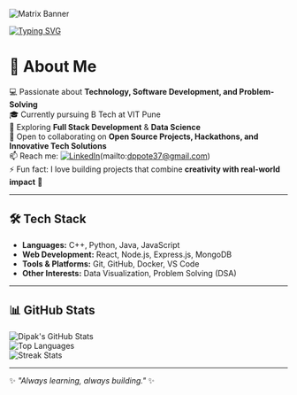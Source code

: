 ![Matrix Banner](https://i.ibb.co/2kM5Z1M/matrix-rain.gif)

<!-- Typing SVG -->
[![Typing SVG](https://readme-typing-svg.herokuapp.com?font=Fira+Code&weight=600&size=28&duration=4000&pause=1000&color=00C9FF&center=true&vCenter=true&width=1000&lines=Hey+there%2C+I'm+Dipak+👋;💻+Full+Stack+Developer;📊+Data+Science+Enthusiast;🚀+Passionate+about+Innovation;✨+Always+Learning+%7C+Always+Building)](https://git.io/typing-svg)

# 👋 About Me  

💻 Passionate about **Technology, Software Development, and Problem-Solving**  
🎓 Currently pursuing B Tech at VIT Pune  
🚀 Exploring **Full Stack Development** & **Data Science**  
🤝 Open to collaborating on **Open Source Projects, Hackathons, and Innovative Tech Solutions**  
📫 Reach me: [![LinkedIn](https://img.shields.io/badge/LinkedIn-0077B5?style=flat&logo=linkedin&logoColor=white)](https://www.linkedin.com/in/dipak-pote-9b8930307/)(mailto:dppote37@gmail.com)  
⚡ Fun fact: I love building projects that combine **creativity with real-world impact** 🚀  

---

## 🛠️ Tech Stack  

- **Languages:** C++, Python, Java, JavaScript  
- **Web Development:** React, Node.js, Express.js, MongoDB  
- **Tools & Platforms:** Git, GitHub, Docker, VS Code  
- **Other Interests:** Data Visualization, Problem Solving (DSA)  

---

## 📊 GitHub Stats  

![Dipak's GitHub Stats](https://github-readme-stats.vercel.app/api?username=itzcovert123&show_icons=true&theme=radical)  
![Top Languages](https://github-readme-stats.vercel.app/api/top-langs/?username=itzcovert123&layout=compact&theme=radical)  
![Streak Stats](https://github-readme-streak-stats.herokuapp.com/?user=itzcovert123&theme=radical)  

---

✨ _"Always learning, always building."_ ✨
